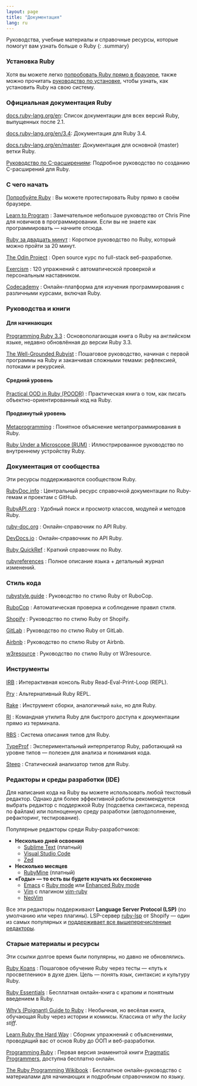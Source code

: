 ```yaml
---
layout: page
title: "Документация"
lang: ru
---
```


Руководства, учебные материалы и справочные ресурсы, которые помогут вам узнать больше о Ruby
{: .summary}

### Установка Ruby

Хотя вы можете легко [попробовать Ruby прямо в браузере][1], также можно прочитать
[руководство по установке](installation/), чтобы узнать, как установить Ruby на свою систему.

### Официальная документация Ruby

[docs.ruby-lang.org/en][docs-rlo]: Список документации для всех версий Ruby, выпущенных после 2.1.

[docs.ruby-lang.org/en/3.4][docs-rlo-3.4]: Документация для Ruby 3.4.

[docs.ruby-lang.org/en/master][docs-rlo-master]: Документация для основной (master) ветки Ruby.

[Руководство по C-расширениям][docs-rlo-extension]: Подробное руководство по созданию C-расширений для Ruby.

### С чего начать

[Попробуйте Ruby][1]
: Вы можете протестировать Ruby прямо в своём браузере.

[Learn to Program][8]
: Замечательное небольшое руководство от Chris Pine для новичков в программировании. Если вы не знаете как программировать — начните отсюда.

[Ruby за двадцать минут][rubyin20]
: Короткое руководство по Ruby, который можно пройти за 20 минут.

[The Odin Project][odin]
: Open source курс по full-stack веб-разработке.

[Exercism][exercism]
: 120 упражнений с автоматической проверкой и персональным наставником.

[Codecademy][codecademy]
: Онлайн-платформа для изучения программирования с различными курсами, включая Ruby.

### Руководства и книги

#### Для начинающих

[Programming Ruby 3.3][pickaxe]
: Основополагающая книга о Ruby на английском языке, недавно обновлённая до версии Ruby 3.3.

[The Well-Grounded Rubyist][grounded]
: Пошаговое руководство, начиная с первой программы на Ruby и заканчивая сложными темами: рефлексией, потоками и рекурсией.

#### Средний уровень

[Practical OOD in Ruby (POODR)][poodr]
: Практическая книга о том, как писать объектно-ориентированный код на Ruby.

#### Продвинутый уровень

[Metaprogramming][meta]
: Понятное объяснение метапрограммирования в Ruby.

[Ruby Under a Microscope (RUM)][microscope]
: Иллюстрированное руководство по внутреннему устройству Ruby.

### Документация от сообщества

Эти ресурсы поддерживаются сообществом Ruby.

[RubyDoc.info][16]
: Центральный ресурс справочной документации по Ruby-гемам и проектам с GitHub.

[RubyAPI.org][rubyapi-org]
: Удобный поиск и просмотр классов, модулей и методов Ruby.

[ruby-doc.org][39]
: Онлайн-справочник по API Ruby.

[DevDocs.io][40]
: Онлайн-справочник по API Ruby.

[Ruby QuickRef][42]
: Краткий справочник по Ruby.

[rubyreferences][43]
: Полное описание языка + детальный журнал изменений.

### Стиль кода

[rubystyle.guide][44]
: Руководство по стилю Ruby от RuboCop.

[RuboCop][45]
: Автоматическая проверка и соблюдение правил стиля.

[Shopify][46]
: Руководство по стилю Ruby от Shopify.

[GitLab][47]
: Руководство по стилю Ruby от GitLab.

[Airbnb][48]
: Руководство по стилю Ruby от Airbnb.

[w3resource][49]
: Руководство по стилю Ruby от W3resource.

### Инструменты

[IRB][50]
: Интерактивная консоль Ruby Read-Eval-Print-Loop (REPL).

[Pry][51]
: Альтернативный Ruby REPL.

[Rake][52]
: Инструмент сборки, аналогичный `make`, но для Ruby.

[RI][53]
: Командная утилита Ruby для быстрого доступа к документации прямо из терминала.

[RBS][54]
: Система описания типов для Ruby.

[TypeProf][55]
: Экспериментальный интерпретатор Ruby, работающий на уровне типов — полезен для анализа и понимания кода.

[Steep][56]
: Статический анализатор типов для Ruby.

### Редакторы и среды разработки (IDE)

Для написания кода на Ruby вы можете использовать любой текстовый редактор.
Однако для более эффективной работы рекомендуется выбрать редактор с поддержкой Ruby
(подсветка синтаксиса, переход по файлам) или полноценную среду разработки
(автодополнение, рефакторинг, тестирование).

Популярные редакторы среди Ruby-разработчиков:

* **Несколько дней освоения**
  * [Sublime Text][37] (платный)
  * [Visual Studio Code][vscode]
  * [Zed][zed]
* **Несколько месяцев**
  * [RubyMine][27] (платный)
* **«Годы» — то есть вы будете изучать их бесконечно**
  * [Emacs][20] с [Ruby mode][21] или [Enhanced Ruby mode][enh-ruby-mode]
  * [Vim][25] с плагином [vim-ruby][26]
  * [NeoVim][neovim]

Все эти редакторы поддерживают **Language Server Protocol (LSP)**
(по умолчанию или через плагины). LSP-сервер [ruby-lsp][ruby-lsp] от Shopify — один из самых популярных
и [поддерживает все вышеперечисленные редакторы][ruby-lsp-supported-editors].

### Старые материалы и ресурсы

Эти ссылки долгое время были популярны, но давно не обновлялись.

[Ruby Koans][2]
: Пошаговое обучение Ruby через тесты — «путь к просветлению» в духе дзен. Цель — понять язык, синтаксис и культуру Ruby.

[Ruby Essentials][7]
: Бесплатная онлайн-книга с кратким и понятным введением в Ruby.

[Why’s (Poignant) Guide to Ruby][5]
: Необычная, но весёлая книга, обучающая Ruby через истории и комиксы.
  Классика от *why the lucky stiff*.

[Learn Ruby the Hard Way][38]
: Сборник упражнений с объяснениями, проводящий вас от основ Ruby до ООП и веб-разработки.

[Programming Ruby][9]
: Первая версия знаменитой книги [Pragmatic Programmers][10], доступна бесплатно онлайн.

[The Ruby Programming Wikibook][12]
: Бесплатное онлайн-руководство с материалами для начинающих и подробным справочником по языку.

[1]: https://try.ruby-lang.org/
[2]: https://rubykoans.com/
[5]: https://poignant.guide
[7]: https://www.techotopia.com/index.php/Ruby_Essentials
[8]: https://pine.fm/LearnToProgram/
[9]: https://ruby-doc.com/docs/ProgrammingRuby/
[10]: https://pragprog.com/titles/ruby5/programming-ruby-3-3-5th-edition/
[12]: https://en.wikibooks.org/wiki/Ruby_programming_language
[16]: https://www.rubydoc.info/
[20]: https://www.gnu.org/software/emacs/
[21]: https://www.emacswiki.org/emacs/RubyMode
[25]: https://www.vim.org/
[26]: https://github.com/vim-ruby/vim-ruby
[27]: https://www.jetbrains.com/ruby/
[37]: https://www.sublimetext.com/
[38]: https://learncodethehardway.org/ruby/
[39]: https://ruby-doc.org/
[40]: https://devdocs.io/ruby/
[42]: https://www.zenspider.com/ruby/quickref.html
[43]: https://rubyreferences.github.io/
[44]: https://rubystyle.guide/
[45]: https://github.com/rubocop/ruby-style-guide
[46]: https://ruby-style-guide.shopify.dev/
[47]: https://docs.gitlab.com/ee/development/backend/ruby_style_guide.html
[48]: https://github.com/airbnb/ruby
[49]: https://www.w3resource.com/ruby/ruby-style-guide.php
[50]: https://github.com/ruby/irb
[51]: https://github.com/pry/pry
[52]: https://github.com/ruby/rake
[53]: https://ruby.github.io/rdoc/RI_md.html
[54]: https://github.com/ruby/rbs
[55]: https://github.com/ruby/typeprof
[56]: https://github.com/soutaro/steep
[codecademy]: https://www.codecademy.com/learn/learn-ruby
[docs-rlo]: https://docs.ruby-lang.org/en
[docs-rlo-3.4]: https://docs.ruby-lang.org/en/3.4
[docs-rlo-master]: https://docs.ruby-lang.org/en/master
[docs-rlo-extension]: https://docs.ruby-lang.org/en/master/extension_rdoc.html
[enh-ruby-mode]: https://github.com/zenspider/enhanced-ruby-mode/
[exercism]: https://exercism.org/tracks/ruby
[grounded]: https://www.manning.com/books/the-well-grounded-rubyist-third-edition
[meta]: https://pragprog.com/titles/ppmetr2/metaprogramming-ruby-2/
[microscope]: https://patshaughnessy.net/ruby-under-a-microscope
[neovim]: https://neovim.io/
[odin]: https://www.theodinproject.com/paths/full-stack-ruby-on-rails/courses/ruby
[pickaxe]: https://pragprog.com/titles/ruby5/programming-ruby-3-3-5th-edition/
[poodr]: https://www.poodr.com/
[ruby-lsp]: https://github.com/Shopify/ruby-lsp
[ruby-lsp-supported-editors]: https://shopify.github.io/ruby-lsp/editors.html
[rubyapi-org]: https://rubyapi.org/
[rubyin20]: /ru/documentation/quickstart/
[vscode]: https://code.visualstudio.com/docs/languages/ruby
[zed]: https://zed.dev/

